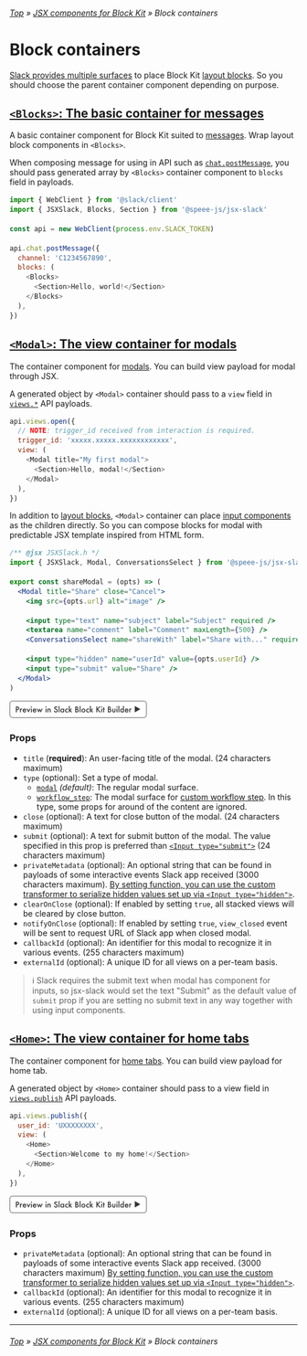 ###### [Top](../README.md) &raquo; [JSX components for Block Kit](jsx-components-for-block-kit.md) &raquo; Block containers

# Block containers

[Slack provides multiple surfaces](https://api.slack.com/surfaces) to place Block Kit [layout blocks](layout-blocks.md). So you should choose the parent container component depending on purpose.

## <a name="blocks" id="blocks"></a> [`<Blocks>`: The basic container for messages](https://api.slack.com/surfaces/messages)

A basic container component for Block Kit suited to [messages](https://api.slack.com/surfaces/messages). Wrap layout block components in `<Blocks>`.

When composing message for using in API such as [`chat.postMessage`](https://api.slack.com/methods/chat.postMessage), you should pass generated array by `<Blocks>` container component to `blocks` field in payloads.

```javascript
import { WebClient } from '@slack/client'
import { JSXSlack, Blocks, Section } from '@speee-js/jsx-slack'

const api = new WebClient(process.env.SLACK_TOKEN)

api.chat.postMessage({
  channel: 'C1234567890',
  blocks: (
    <Blocks>
      <Section>Hello, world!</Section>
    </Blocks>
  ),
})
```

## <a name="modal" id="modal"></a> [`<Modal>`: The view container for modals](https://api.slack.com/surfaces/modals)

The container component for [modals](https://api.slack.com/block-kit/surfaces/modals). You can build view payload for modal through JSX.

A generated object by `<Modal>` container should pass to a `view` field in [`views.*`](https://api.slack.com/methods/views.open) API payloads.

```javascript
api.views.open({
  // NOTE: trigger_id received from interaction is required.
  trigger_id: 'xxxxx.xxxxx.xxxxxxxxxxxx',
  view: (
    <Modal title="My first modal">
      <Section>Hello, modal!</Section>
    </Modal>
  ),
})
```

In addition to [layout blocks](layout-blocks.md), `<Modal>` container can place [input components](block-elements.md#input-components-for-modal) as the children directly. So you can compose blocks for modal with predictable JSX template inspired from HTML form.

```jsx
/** @jsx JSXSlack.h */
import { JSXSlack, Modal, ConversationsSelect } from '@speee-js/jsx-slack'

export const shareModal = (opts) => (
  <Modal title="Share" close="Cancel">
    <img src={opts.url} alt="image" />

    <input type="text" name="subject" label="Subject" required />
    <textarea name="comment" label="Comment" maxLength={500} />
    <ConversationsSelect name="shareWith" label="Share with..." required />

    <input type="hidden" name="userId" value={opts.userId} />
    <input type="submit" value="Share" />
  </Modal>
)
```

[<img src="./preview-btn.svg" width="240" />](https://speee-jsx-slack.netlify.app/#bkb:jsx:eJxdUclOwzAQvfcrLH9AkpaWpUpyyQkJThXiPHVGsZGXYI9L-HsmpaHAyX6jeZumfg49WEGGLDbyoCGiFMqGxKgDr9DKdiVEbdwgUlSN1ERj2pdlCjkqLLJPo4WkCxVcGcH3_Kw3VTVtq0oKsNRI42Bg0bJdnYX8mEnQ58gGhBNJ4cHxP-XjGyqGFo5oOcqCI75nE7GfBZg_czgkXGhs69Bfad2CHUxP6AfSjdzNUb7ZXfAnjAnIBJ8OaNlh8Z-rvxrS1wTzRHzwqCiKvzn-F9Gm79EvVXLC-NhLcQKbGb5U683Ndnd7d_-wxPjN5eLO0M_25QS8V5fn27Rf0kWHnw==)

### Props

- `title` (**required**): An user-facing title of the modal. (24 characters maximum)
- `type` (optional): Set a type of modal.
  - [`modal`](https://api.slack.com/reference/surfaces/views) _(default)_: The regular modal surface.
  - [`workflow_step`](https://api.slack.com/reference/workflows/configuration-view): The modal surface for [custom workflow step](https://api.slack.com/workflows/steps). In this type, some props for around of the content are ignored.
- `close` (optional): A text for close button of the modal. (24 characters maximum)
- `submit` (optional): A text for submit button of the modal. The value specified in this prop is preferred than [`<Input type="submit">`](block-elements.md#input-submit) (24 characters maximum)
- `privateMetadata` (optional): An optional string that can be found in payloads of some interactive events Slack app received (3000 characters maximum). [By setting function, you can use the custom transformer to serialize hidden values set up via `<Input type="hidden">`](block-elements.md#custom-transformer).
- `clearOnClose` (optional): If enabled by setting `true`, all stacked views will be cleared by close button.
- `notifyOnClose` (optional): If enabled by setting `true`, `view_closed` event will be sent to request URL of Slack app when closed modal.
- `callbackId` (optional): An identifier for this modal to recognize it in various events. (255 characters maximum)
- `externalId` (optional): A unique ID for all views on a per-team basis.

> :information_source: Slack requires the submit text when modal has component for inputs, so jsx-slack would set the text "Submit" as the default value of `submit` prop if you are setting no submit text in any way together with using input components.

## <a name="home" id="home"></a> [`<Home>`: The view container for home tabs](https://api.slack.com/surfaces/tabs)

The container component for [home tabs](https://api.slack.com/surfaces/tabs). You can build view payload for home tab.

A generated object by `<Home>` container should pass to a view field in [`views.publish`](https://api.slack.com/methods/views.publish) API payloads.

```javascript
api.views.publish({
  user_id: 'UXXXXXXXX',
  view: (
    <Home>
      <Section>Welcome to my home!</Section>
    </Home>
  ),
})
```

[<img src="./preview-btn.svg" width="240" />](https://speee-jsx-slack.netlify.app/#bkb:jsx:eJyz8cjPTbXjUlCwCU5NLsnMz7MLT81JBooplOQr5FYqZACZijb6MEkuG32wBgD3vRIW)

### Props

- `privateMetadata` (optional): An optional string that can be found in payloads of some interactive events Slack app received. (3000 characters maximum) [By setting function, you can use the custom transformer to serialize hidden values set up via `<Input type="hidden">`](block-elements.md#custom-transformer).
- `callbackId` (optional): An identifier for this modal to recognize it in various events. (255 characters maximum)
- `externalId` (optional): A unique ID for all views on a per-team basis.

---

###### [Top](../README.md) &raquo; [JSX components for Block Kit](jsx-components-for-block-kit.md) &raquo; Block containers
